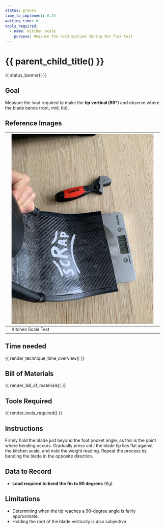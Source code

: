 ```yaml
---
status: proven
time_to_implement: 0.25
waiting_time: 0
tools_required:
  - name: Kitchen scale
    purpose: Measure the load applied during the flex test
---
```

# {{ parent_child_title() }}
{{ status_banner() }}

## Goal
Measure the load required to make the **tip vertical (90°)** and observe where the blade bends (root, mid, tip).

## Reference Images

|  | ![Kitchen Scale Test](t_kitchen_scale.jpeg) |  |
|--|---------------------------------------------|--|
|  | Kitchen Scale Test                          |  |

## Time needed

{{ render_technique_time_overview() }}

## Bill of Materials

{{ render_bill_of_materials() }}

## Tools Required
{{ render_tools_required() }}

## Instructions

Firmly hold the blade just beyond the foot pocket angle, as this is the point where bending occurs. Gradually press
until the blade tip lies flat against the kitchen scale, and note the weight reading. Repeat the process by bending the
blade in the opposite direction.

## Data to Record
- **Load required to bend the fin to 90 degrees** (Kg)

## Limitations

- Determining when the tip reaches a 90-degree angle is fairly approximate.
- Holding the root of the blade vertically is also subjective.

